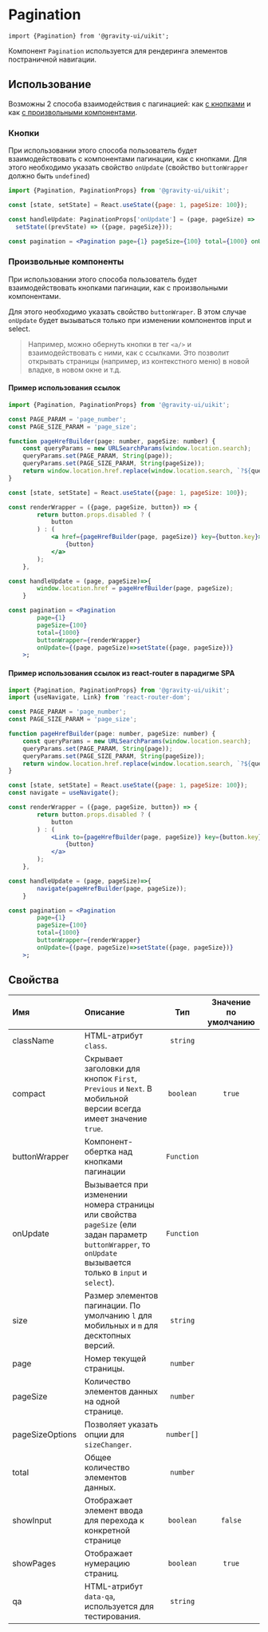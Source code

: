 <!--GITHUB_BLOCK-->

# Pagination

<!--/GITHUB_BLOCK-->

```tsx
import {Pagination} from '@gravity-ui/uikit';
```

Компонент `Pagination` используется для рендеринга элементов постраничной навигации.

## Использование

Возможны 2 способа взаимодействия с пагинацией: как [с кнопками](#кнопки) и как [с произвольными компонентами](#произвольные-компоненты).

### Кнопки

При использовании этого способа пользователь будет взаимодействовать с компонентами пагинации, как с кнопками.
Для этого необходимо указать свойство `onUpdate` (свойство `buttonWrapper` должно быть `undefined`)

```jsx
import {Pagination, PaginationProps} from '@gravity-ui/uikit';

const [state, setState] = React.useState({page: 1, pageSize: 100});

const handleUpdate: PaginationProps['onUpdate'] = (page, pageSize) =>
  setState((prevState) => ({page, pageSize}));

const pagination = <Pagination page={1} pageSize={100} total={1000} onUpdate={handleUpdate} />;
```

### Произвольные компоненты

При использовании этого способа пользователь будет взаимодействовать кнопками пагинации, как с произвольными компонентами.

Для этого необходимо указать свойство `buttonWraper`. В этом случае `onUpdate` будет вызываться только при изменении компонентов input и select.

> Например, можно обернуть кнопки в тег `<a/>` и взаимодействовать с ними, как с ссылками. Это позволит открывать страницы (например, из контекстного меню) в новой владке, в новом окне и т.д.

#### Пример использования ссылок

```jsx
import {Pagination, PaginationProps} from '@gravity-ui/uikit';

const PAGE_PARAM = 'page_number';
const PAGE_SIZE_PARAM = 'page_size';

function pageHrefBuilder(page: number, pageSize: number) {
    const queryParams = new URLSearchParams(window.location.search);
    queryParams.set(PAGE_PARAM, String(page));
    queryParams.set(PAGE_SIZE_PARAM, String(pageSize));
    return window.location.href.replace(window.location.search, `?${queryParams.toString()}`);
}

const [state, setState] = React.useState({page: 1, pageSize: 100});

const renderWrapper = ({page, pageSize, button}) => {
        return button.props.disabled ? (
            button
        ) : (
            <a href={pageHrefBuilder(page, pageSize)} key={button.key}>
                {button}
            </a>
        );
    },

const handleUpdate = (page, pageSize)=>{
        window.location.href = pageHrefBuilder(page, pageSize);
    }

const pagination = <Pagination
        page={1}
        pageSize={100}
        total={1000}
        buttonWrapper={renderWrapper}
        onUpdate={(page, pageSize)=>setState({page, pageSize})}
    >;
```

#### Пример использования ссылок из react-router в парадигме SPA

```jsx
import {Pagination, PaginationProps} from '@gravity-ui/uikit';
import {useNavigate, Link} from 'react-router-dom';

const PAGE_PARAM = 'page_number';
const PAGE_SIZE_PARAM = 'page_size';

function pageHrefBuilder(page: number, pageSize: number) {
    const queryParams = new URLSearchParams(window.location.search);
    queryParams.set(PAGE_PARAM, String(page));
    queryParams.set(PAGE_SIZE_PARAM, String(pageSize));
    return window.location.href.replace(window.location.search, `?${queryParams.toString()}`);
}

const [state, setState] = React.useState({page: 1, pageSize: 100});
const navigate = useNavigate();

const renderWrapper = ({page, pageSize, button}) => {
        return button.props.disabled ? (
            button
        ) : (
            <Link to={pageHrefBuilder(page, pageSize)} key={button.key}>
                {button}
            </a>
        );
    },

const handleUpdate = (page, pageSize)=>{
        navigate(pageHrefBuilder(page, pageSize));
    }

const pagination = <Pagination
        page={1}
        pageSize={100}
        total={1000}
        buttonWrapper={renderWrapper}
        onUpdate={(page, pageSize)=>setState({page, pageSize})}
    >;
```

## Свойства

| Имя             | Описание                                                                                                                                                     |    Тип     | Значение по умолчанию |
| :-------------- | :----------------------------------------------------------------------------------------------------------------------------------------------------------- | :--------: | :-------------------: |
| className       | HTML-атрибут `class`.                                                                                                                                        |  `string`  |                       |
| compact         | Скрывает заголовки для кнопок `First`, `Previous` и `Next`. В мобильной версии всегда имеет значение `true`.                                                 | `boolean`  |        `true`         |
| buttonWrapper   | Компонент-обертка над кнопками пагинации                                                                                                                     | `Function` |                       |
| onUpdate        | Вызывается при изменении номера страницы или свойства `pageSize` (ели задан параметр `buttonWrapper`, то `onUpdate` вызывается только в `input` и `select`). | `Function` |                       |
| size            | Размер элементов пагинации. По умолчанию `l` для мобильных и `m` для десктопных версий.                                                                      |  `string`  |                       |
| page            | Номер текущей страницы.                                                                                                                                      |  `number`  |                       |
| pageSize        | Количество элементов данных на одной странице.                                                                                                               |  `number`  |                       |
| pageSizeOptions | Позволяет указать опции для `sizeChanger`.                                                                                                                   | `number[]` |                       |
| total           | Общее количество элементов данных.                                                                                                                           |  `number`  |                       |
| showInput       | Отображает элемент ввода для перехода к конкретной странице                                                                                                  | `boolean`  |        `false`        |
| showPages       | Отображает нумерацию страниц.                                                                                                                                | `boolean`  |        `true`         |
| qa              | HTML-атрибут `data-qa`, используется для тестирования.                                                                                                       |  `string`  |                       |

